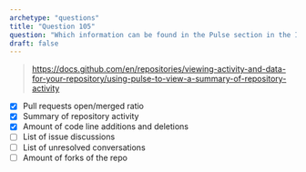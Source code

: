 ```yaml
---
archetype: "questions"
title: "Question 105"
question: "Which information can be found in the Pulse section in the Insights tab of a repository? (Choose three)"
draft: false
---
```





> https://docs.github.com/en/repositories/viewing-activity-and-data-for-your-repository/using-pulse-to-view-a-summary-of-repository-activity
- [x] Pull requests open/merged ratio
- [x] Summary of repository activity
- [x] Amount of code line additions and deletions
- [ ] List of issue discussions
- [ ] List of unresolved conversations
- [ ] Amount of forks of the repo
